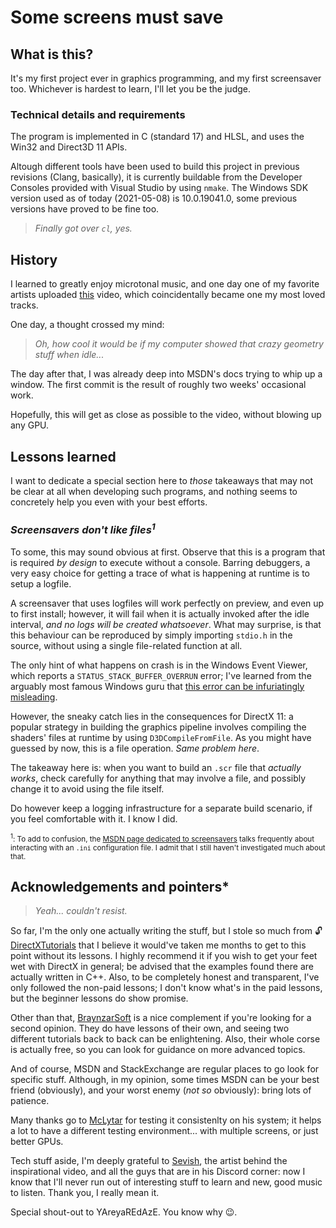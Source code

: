 # Some screens must save

## What is this?

It's my first project ever in graphics programming, and my first screensaver too. Whichever is hardest to learn, I'll let you be the judge.

### Technical details and requirements

The program is implemented in C (standard 17) and HLSL, and uses the Win32 and Direct3D 11 APIs.

Altough different tools have been used to build this project in previous revisions (Clang, basically), it is currently buildable from the Developer Consoles provided with Visual Studio by using ``nmake``. The Windows SDK version used as of today (2021-05-08) is 10.0.19041.0, some previous versions have proved to be fine too.

> _Finally got over ``cl``, yes._

## History

I learned to greatly enjoy microtonal music, and one day one of my favorite artists uploaded [this](https://www.youtube.com/watch?v=fCOFjBQ-oKw) video, which coincidentally became one my most loved tracks.

One day, a thought crossed my mind:

> _Oh, how cool it would be if my computer showed that crazy geometry stuff when idle..._

The day after that, I was already deep into MSDN's docs trying to whip up a window. The first commit is the result of roughly two weeks' occasional work.

Hopefully, this will get as close as possible to the video, without blowing up any GPU.

## Lessons learned

I want to dedicate a special section here to _those_ takeaways that may not be clear at all when developing such programs, and nothing seems to concretely help you even with your best efforts.

### _Screensavers don't like files<sup>1</sup>_

To some, this may sound obvious at first. Observe that this is a program that is required _by design_ to execute without a console. Barring debuggers, a very easy choice for getting a trace of what is happening at runtime is to setup a logfile.

A screensaver that uses logfiles will work perfectly on preview, and even up to first install; however, it will fail when it is actually invoked after the idle interval, _and no logs will be created whatsoever_. What may surprise, is that this behaviour can be reproduced by simply importing ``stdio.h`` in the source, without using a single file-related function at all.

The only hint of what happens on crash is in the Windows Event Viewer, which reports a ``STATUS_STACK_BUFFER_OVERRUN`` error; I've learned from the arguably most famous Windows guru that [this error can be infuriatingly misleading](https://devblogs.microsoft.com/oldnewthing/20190108-00/?p=100655).

However, the sneaky catch lies in the consequences for DirectX 11: a popular strategy in building the graphics pipeline involves compiling the shaders' files at runtime by using ``D3DCompileFromFile``. As you might have guessed by now, this is a file operation. _Same problem here_.

The takeaway here is: when you want to build an ``.scr`` file that _actually works_, check carefully for anything that may involve a file, and possibly change it to avoid using the file itself.

Do however keep a logging infrastructure for a separate build scenario, if you feel comfortable with it. I know I did.

<sub><sup>1</sup>: To add to confusion, the [MSDN page dedicated to screensavers](https://docs.microsoft.com/en-us/windows/win32/lwef/screen-saver-library) talks frequently about interacting with an ``.ini`` configuration file. I admit that I still haven't investigated much about that.</sub>

## Acknowledgements and pointers*

> _Yeah... couldn't resist._

So far, I'm the only one actually writing the stuff, but I stole so much from 🔓[DirectXTutorials](http://www.directxtutorial.com/) that I believe it would've taken me months to get to this point without its lessons. I highly recommend it if you wish to get your feet wet with DirectX in general; be advised that the examples found there are actually written in C++. Also, to be completely honest and transparent, I've only followed the non-paid lessons; I don't know what's in the paid lessons, but the beginner lessons do show promise.

Other than that, [BraynzarSoft](https://www.braynzarsoft.net/) is a nice complement if you're looking for a second opinion. They do have lessons of their own, and seeing two different tutorials back to back can be enlightening. Also, their whole corse is actually free, so you can look for guidance on more advanced topics.

And of course, MSDN and StackExchange are regular places to go look for specific stuff. Although, in my opinion, some times MSDN can be your best friend (obviously), and your worst enemy (_not so_ obviously): bring lots of patience.

Many thanks go to [McLytar](https://github.com/mclytar) for testing it consistenlty on his system; it helps a lot to have a different testing environment... with multiple screens, or just better GPUs.

Tech stuff aside, I'm deeply grateful to [Sevish](https://www.youtube.com/channel/UCmq2yMo-lTfC7BQLth_PqOw), the artist behind the inspirational video, and all the guys that are in his Discord corner: now I know that I'll never run out of interesting stuff to learn and new, good music to listen. Thank you, I really mean it.

Special shout-out to YAreyaREdAzE. You know why 😉.
